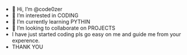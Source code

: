 - 👋 Hi, I’m @code0zer
- 👀 I’m interested in CODING
- 🌱 I’m currently learning PYTHIN
- 💞️ I’m looking to collaborate on PROJECTS
- I have just started coding pls go easy on me and guide me from your experence.
- THANK YOU

<!---
code0zer/code0zer is a ✨ special ✨ repository because its `README.md` (this file) appears on your GitHub profile.
You can click the Preview link to take a look at your changes.
--->
